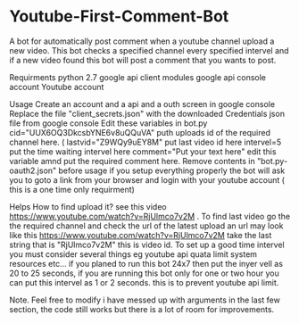 # Youtube-First-Comment-Bot
A bot for automatically post comment when a youtube channel upload a new video.
This bot checks a specified channel every specified intervel and if a new video found this bot will post a comment that you wants to post.

Requirments
python 2.7
google api client modules
google api console account
Youtube account

Usage
Create an account and a api and a outh screen in google console
Replace the file "client_secrets.json" with the downloaded Credentials json file from google console
Edit these variables in bot.py
  cid="UUX6OQ3DkcsbYNE6v8uQQuVA" puth uploads id of the required channel here. (
  lastvid="Z9WQy9uEY8M"  put last video id here 
  intervel=5 put the time waiting intervel here
  comment="Put your text here"  edit this variable amnd put the required comment here.
Remove contents in "bot.py-oauth2.json" before usage
if you setup everything properly the bot will ask you to goto a link from your browser and login with your youtube account ( this is a one time only requirment)


Helps
How to find upload it? see this video https://www.youtube.com/watch?v=RjUlmco7v2M .
To find last video go the the required channel and check the url of the latest upload an url may look like this https://www.youtube.com/watch?v=RjUlmco7v2M take the last string that is "RjUlmco7v2M" this is video id.
To set up a good time intervel you must consider several things eg youtube api quata limit system resources etc... if you planed to run this bot 24x7 then put the inyer vell as 20 to 25 seconds, if you are running this bot only for one or two hour you can put this intervel as 1 or 2 seconds. this is to prevent youtube api limit.

Note.
Feel free to modify i have messed up with arguments in the last few section, the code still works but there is a lot of room for improvements.
